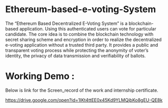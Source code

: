 # Ethereum-based-e-voting-System
The “Ethereum Based Decentralized E-Voting System” is a blockchain-based application.
Using this authenticated users can vote for particular candidate. 
The core idea is to combine the blockchain technology with secret sharing scheme and encryption in order to realize the decentralized e-voting application without a trusted third party. 
It provides a public and transparent voting process while protecting the anonymity of voter’s identity, the privacy of data transmission and verifiability of ballots.


# Working Demo : 
Below is link for the Screen_record of the work and internship certificate.



https://drive.google.com/open?id=1IKt4ttEE0x45Kd9YLMQjbKo8gEU-QE8k



	     
